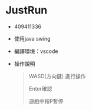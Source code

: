 # JustRun

+ 409411336

+ 使用java swing

+ 編譯環境：vscode

+ 操作說明
    > WASD(方向鍵) 進行操作
    >
    > Enter確認
    >
    > 遊戲中按P暫停

